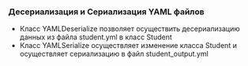 ### Десериализация и Сериализация YAML файлов

- Класс YAMLDeserialize позволяет осуществить десериализацию данных из файла student.yml в класс Student
- Класс YAMLSerialize осуществляет изменение класса Student и осуществляет сериализацию в файл student_output.yml